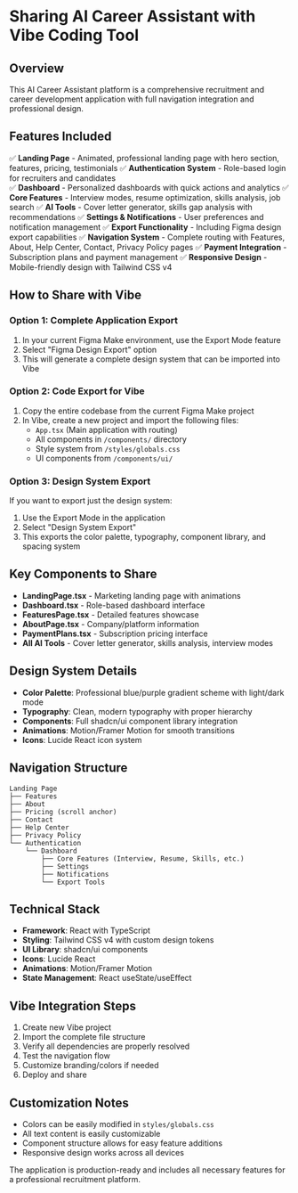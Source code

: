 # Sharing AI Career Assistant with Vibe Coding Tool

## Overview
This AI Career Assistant platform is a comprehensive recruitment and career development application with full navigation integration and professional design.

## Features Included
✅ **Landing Page** - Animated, professional landing page with hero section, features, pricing, testimonials
✅ **Authentication System** - Role-based login for recruiters and candidates  
✅ **Dashboard** - Personalized dashboards with quick actions and analytics
✅ **Core Features** - Interview modes, resume optimization, skills analysis, job search
✅ **AI Tools** - Cover letter generator, skills gap analysis with recommendations
✅ **Settings & Notifications** - User preferences and notification management
✅ **Export Functionality** - Including Figma design export capabilities
✅ **Navigation System** - Complete routing with Features, About, Help Center, Contact, Privacy Policy pages
✅ **Payment Integration** - Subscription plans and payment management
✅ **Responsive Design** - Mobile-friendly design with Tailwind CSS v4

## How to Share with Vibe

### Option 1: Complete Application Export
1. In your current Figma Make environment, use the Export Mode feature
2. Select "Figma Design Export" option
3. This will generate a complete design system that can be imported into Vibe

### Option 2: Code Export for Vibe
1. Copy the entire codebase from the current Figma Make project
2. In Vibe, create a new project and import the following files:
   - `App.tsx` (Main application with routing)
   - All components in `/components/` directory
   - Style system from `/styles/globals.css`
   - UI components from `/components/ui/`

### Option 3: Design System Export
If you want to export just the design system:
1. Use the Export Mode in the application
2. Select "Design System Export"
3. This exports the color palette, typography, component library, and spacing system

## Key Components to Share
- **LandingPage.tsx** - Marketing landing page with animations
- **Dashboard.tsx** - Role-based dashboard interface
- **FeaturesPage.tsx** - Detailed features showcase
- **AboutPage.tsx** - Company/platform information
- **PaymentPlans.tsx** - Subscription pricing interface
- **All AI Tools** - Cover letter generator, skills analysis, interview modes

## Design System Details
- **Color Palette**: Professional blue/purple gradient scheme with light/dark mode
- **Typography**: Clean, modern typography with proper hierarchy
- **Components**: Full shadcn/ui component library integration
- **Animations**: Motion/Framer Motion for smooth transitions
- **Icons**: Lucide React icon system

## Navigation Structure
```
Landing Page
├── Features
├── About  
├── Pricing (scroll anchor)
├── Contact
├── Help Center
├── Privacy Policy
└── Authentication
    └── Dashboard
        ├── Core Features (Interview, Resume, Skills, etc.)
        ├── Settings
        ├── Notifications
        └── Export Tools
```

## Technical Stack
- **Framework**: React with TypeScript
- **Styling**: Tailwind CSS v4 with custom design tokens
- **UI Library**: shadcn/ui components
- **Icons**: Lucide React
- **Animations**: Motion/Framer Motion
- **State Management**: React useState/useEffect

## Vibe Integration Steps
1. Create new Vibe project
2. Import the complete file structure
3. Verify all dependencies are properly resolved
4. Test the navigation flow
5. Customize branding/colors if needed
6. Deploy and share

## Customization Notes
- Colors can be easily modified in `styles/globals.css`
- All text content is easily customizable
- Component structure allows for easy feature additions
- Responsive design works across all devices

The application is production-ready and includes all necessary features for a professional recruitment platform.